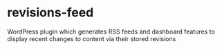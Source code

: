 # revisions-feed
WordPress plugin which generates RSS feeds and dashboard features to display recent changes to content via their stored revisions
